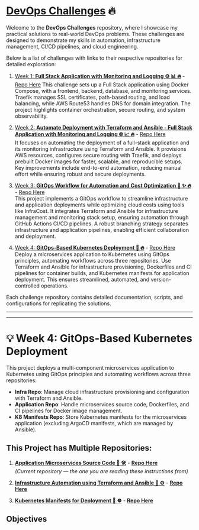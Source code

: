 # <u>DevOps Challenges</u> 🔥

Welcome to the **DevOps Challenges** repository, where I showcase my practical solutions to real-world DevOps problems. These challenges are designed to demonstrate my skills in automation, infrastructure management, CI/CD pipelines, and cloud engineering.

Below is a list of challenges with links to their respective repositories for detailed exploration:

1. [Week 1: **Full Stack Application with Monitoring and Logging ⚙️ 📊 🔥**](https://github.com/kapilkumaria/cv-challenge-01) - [Repo Here](https://github.com/kapilkumaria/cv-challenge-01)
   This challenge sets up a Full Stack application using Docker Compose, with a frontend, backend, database, and monitoring services. Traefik manages SSL certificates, path-based routing, and load balancing, while AWS Route53 handles DNS for domain integration. The project highlights container orchestration, secure routing, and system observability.

2. [Week 2: **Automate Deployment with Terraform and Ansible - Full Stack Application with Monitoring and Logging 🌐 📈 🔥**](https://github.com/kapilkumaria/cv-challenge-02) - [Repo Here](https://github.com/kapilkumaria/cv-challenge-02)  
   It focuses on automating the deployment of a full-stack application and its monitoring infrastructure using Terraform and Ansible. It provisions AWS resources, configures secure routing with Traefik, and deploys prebuilt Docker images for faster, scalable, and reproducible setups. Key improvements include end-to-end automation, reducing manual effort while ensuring robust and secure deployments.

3. [Week 3: **GitOps Workflow for Automation and Cost Optimization  💼 ✨ 🔥**](https://github.com/kapilkumaria/cv-challenge-03) - [Repo Here](https://github.com/kapilkumaria/cv-challenge-03)  
   This project implements a GitOps workflow to streamline infrastructure and application deployments while optimizing cloud costs using tools like InfraCost. It integrates Terraform and Ansible for infrastructure management and monitoring stack setup, ensuring automation through GitHub Actions CI/CD pipelines. A robust branching strategy separates infrastructure and application pipelines, enabling efficient collaboration and deployment.

4. [Week 4: **GitOps-Based Kubernetes Deployment 🔧 🔥**](https://github.com/kapilkumaria/cv-challenge-04) - [Repo Here](https://github.com/kapilkumaria/cv-challenge-04)
   Deploy a microservices application to Kubernetes using GitOps principles, automating workflows across three repositories. Use Terraform and Ansible for infrastructure provisioning, Dockerfiles and CI pipelines for container builds, and Kubernetes manifests for application deployment. This ensures streamlined, automated, and version-controlled operations.

Each challenge repository contains detailed documentation, scripts, and configurations for replicating the solutions.

---
---

# 💡 Week 4: GitOps-Based Kubernetes Deployment

This project deploys a multi-component microservices application to Kubernetes using GitOps principles and automating workflows across three repositories:

- **Infra Repo**: Manage cloud infrastructure provisioning and configuration with Terraform and Ansible.
- **Application Repo**: Handle microservices source code, Dockerfiles, and CI pipelines for Docker image management.
- **K8 Manifests Repo**: Store Kubernetes manifests for the microservices application (excluding ArgoCD manifests, which are managed by Ansible).

## This Project has Multiple Repositories:  

1. [**Application Microservices Source Code 🔧 🛠️**](https://github.com/kapilkumaria/cv-challenge-04) - [**Repo Here**](https://github.com/kapilkumaria/cv-challenge-04)  
   *(Current repository — the one you are reading these instructions from)*  
   
2. [**Infrastructure Automation using Terraform and Ansible 🧰 ⚙️**](https://github.com/kapilkumaria/cv-challenge-04-infrastructure) - [**Repo Here**](https://github.com/kapilkumaria/cv-challenge-04-infrastructure)  

3. [**Kubernetes Manifests for Deployment 🚀 ☸️**](https://github.com/kapilkumaria/cv-challenge-04-kubernetes) - [**Repo Here**](https://github.com/kapilkumaria/cv-challenge-04-kubernetes)  


## Objectives

